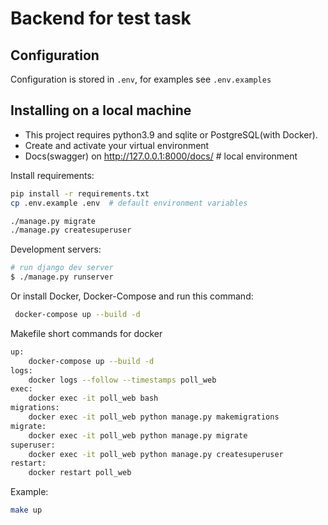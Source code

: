# Backend for test task

## Configuration
Configuration is stored in `.env`, for examples see `.env.examples`

## Installing on a local machine
* This project requires python3.9 and sqlite or PostgreSQL(with Docker).
* Create and activate your virtual environment
* Docs(swagger) on http://127.0.0.1:8000/docs/ # local environment


Install requirements:

```sh
pip install -r requirements.txt
cp .env.example .env  # default environment variables
```

```sh
./manage.py migrate
./manage.py createsuperuser
```
Development servers:

```bash
# run django dev server
$ ./manage.py runserver


```
Or install Docker, Docker-Compose and run this command:
```bash
 docker-compose up --build -d
```
Makefile short commands for docker
```bash
up:
	docker-compose up --build -d
logs:
	docker logs --follow --timestamps poll_web
exec:
	docker exec -it poll_web bash
migrations:
	docker exec -it poll_web python manage.py makemigrations
migrate:
	docker exec -it poll_web python manage.py migrate
superuser:
	docker exec -it poll_web python manage.py createsuperuser
restart:
	docker restart poll_web
```

Example:
```bash
make up 
```
